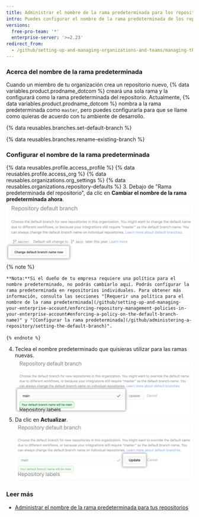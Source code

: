 ```yaml
---
title: Administrar el nombre de la rama predeterminada para los repositorios en tu organización
intro: Puedes configurar el nombre de la rama predeterminada de los repositorios que crean los miembros de tu organizción.
versions:
  free-pro-team: '*'
  enterprise-server: '>=2.23'
redirect_from:
  - /github/setting-up-and-managing-organizations-and-teams/managing-the-default-branch-name-for-repositories-in-your-organization
---
```

### Acerca del nombre de la rama predeterminada

Cuando un miembro de tu organización crea un repositorio nuevo, {% data variables.product.prodname_dotcom %} creará una sola rama y la configurará como la rama predeterminada del repositorio. Actualmente, {% data variables.product.prodname_dotcom %} nombra a la rama predeterminada como `master`, pero puedes configurarla para que se llame como quieras de acuerdo con tu ambiente de desarrollo.

{% data reusables.branches.set-default-branch %}

{% data reusables.branches.rename-existing-branch %}

### Configurar el nombre de la rama predeterminada

{% data reusables.profile.access_profile %}
{% data reusables.profile.access_org %}
{% data reusables.organizations.org_settings %}
{% data reusables.organizations.repository-defaults %}
3. Debajo de "Rama predeterminada del repositorio", da clic en **Cambiar el nombre de la rama predeterminada ahora**. ![Botón de ignorar](/assets/images/help/organizations/repo-default-name-button.png)
    {% note %}

    **Nota:**Si el dueño de tu empresa requiere una política para el nombre predeterminado, no podrás cambiarlo aquí. Podrás configurar la rama predeterminada en repositorios individuales. Para obtener más información, consulta las secciones "[Requerir una política para el nombre de la rama predeterminada](/github/setting-up-and-managing-your-enterprise-account/enforcing-repository-management-policies-in-your-enterprise-account#enforcing-a-policy-on-the-default-branch-name)" y "[Configurar la rama predeterminada](/github/administering-a-repository/setting-the-default-branch)".

    {% endnote %}
4. Teclea el nombre predeterminado que quisieras utilizar para las ramas nuevas. ![Caja de texto para ingresar el nombre predeterminado](/assets/images/help/organizations/repo-default-name-text.png)
5. Da clic en **Actualizar**. ![Botón de actualizar](/assets/images/help/organizations/repo-default-name-update.png)

### Leer más

- [Administrar el nombre de la rama predeterminada para tus repositorios](/github/setting-up-and-managing-your-github-user-account/managing-the-default-branch-name-for-your-repositories)
